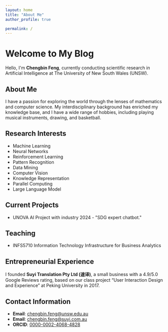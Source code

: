 ```yaml
---
layout: home
title: "About Me"
author_profile: true

permalink: /
---
```


# Welcome to My Blog

Hello, I'm **Chengbin Feng**, currently conducting scientific research in Artificial Intelligence at The University of New South Wales (UNSW).

## About Me

I have a passion for exploring the world through the lenses of mathematics and computer science. My interdisciplinary background has enriched my knowledge base, and I have a wide range of hobbies, including playing musical instruments, drawing, and basketball.

## Research Interests

- Machine Learning
- Neural Networks
- Reinforcement Learning
- Pattern Recognition
- Data Mining
- Computer Vision
- Knowledge Representation
- Parallel Computing
- Large Language Model 

## Current Projects
- UNOVA AI Project with industry 2024 - "SDG expert chatbot."

## Teaching
- INFS5710 Information Technology Infrastructure for Business Analytics

## Entrepreneurial Experience

I founded **Suyi Translation Pty Ltd (速译)**, a small business with a 4.9/5.0 Google Reviews rating, based on our class project “User Interaction Design and Experience” at Peking University in 2017.

## Contact Information

- **Email**: [chengbin.feng@unsw.edu.au](mailto:chengbin.feng@unsw.edu.au)
- **Email**: [chengbin.feng@suyi.com.au](mailto:chengbin.feng@suyi.com.au)
- **ORCID**: [0000-0002-4068-4828](https://orcid.org/0000-0002-4068-4828)
